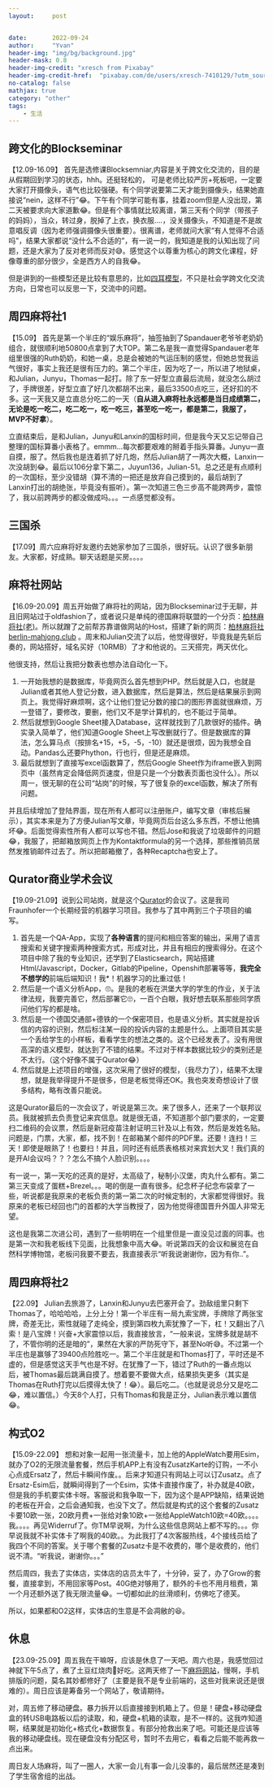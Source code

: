 ```yaml
---
layout:     post


date:       2022-09-24
author:     "Yvan"
header-img: "img/bg/background.jpg"
header-mask: 0.8
header-img-credit: "xresch from Pixabay"
header-img-credit-href:  "pixabay.com/de/users/xresch-7410129/?utm_source=link-attribution&utm_medium=referral&utm_campaign=image&utm_content=3041437"
no-catalog: false
mathjax: true
category: "other"
tags:
    - 生活
---
```


## 跨文化的Blockseminar
【12.09-16.09】 首先是选修课Blocksemniar,内容是关于跨文化交流的，目的是从假期回到学习的状态，hhh。还挺轻松的， 可是老师比较严厉+死板吧，一定要大家打开摄像头，语气也比较强硬。有个同学说要第二天才能到摄像头，结果她直接说“nein，这样不行”😂。下午有个同学可能有事，挂着zoom但是人没出现，第二天被要求向大家道歉😂。但是有个事情就比较离谱，第三天有个同学（带孩子的妈妈），当众，转过身，脱掉了上衣，换衣服....，没关摄像头，不知道是不是故意唱反调（因为老师强调摄像头很重要）。很离谱，老师就问大家“有人觉得不合适吗”，结果大家都说“没什么不合适的”，有一说一的，我知道是我的认知出现了问题，还是大家为了反对老师而反对😅。感觉这个以尊重为核心的跨文化课程，好像尊重的部分很少，全是西方人的自我😂。

但是讲到的一些模型还是比较有意思的，比如[四耳模型](https://upwikizh.top/wiki/Four-sides_model)，不只是社会学跨文化交流方向，日常也可以反思一下，交流中的问题。

## 周四麻将社1
【15.09】 首先是第一个半庄的“娱乐麻将”，抽签抽到了Spandauer老爷爷老奶奶组合，就很顺利地50800点拿到了大TOP。第二名是我一直觉得Spandauer老年组里很强的Ruth奶奶，和她一桌，总是会被她的气运压制的感觉，但她总觉我运气很好，事实上我还是很有压力的。第二个半庄，因为吃了一，所以进了地狱桌，和Julian，Junyu，Thomas一起打。除了东一好型立直最后流局，就没怎么胡过了，手牌很差，好型立直了好几次都胡不出来，最后33500点吃三，还好扣的不多。这一天我又是立直总分吃二的一天（**自从进入麻将社永远都是当日成绩第二，无论是吃一吃二，吃二吃一，吃一吃三，甚至吃一吃一，都是第二，我服了，MVP不好拿**）。

立直结束后，是和Julian，Junyu和Lanxin的国标时间，但是我今天又忘记带自己整理的国标算番小表格了。emmm...每次都要艰难的掰着手指头算番。Junyu一直自摸，服了。然后我也是连着抓了好几炮，然后Julian胡了一两次大概，Lanxin一次没胡到😂。最后以106分拿下第二，Juyun136，Julian-51。总之还是有点顺利的一次国标，至少没错胡（算不清的一把还是放弃自己摸到的，最后胡到了Lanxin打出的胡绝张，毕竟没有振听）。第一次知道三色三步高不能跨两步，震惊了，我以前跨两步的都没做成吗。。。一点感觉都没有。

## 三国杀
【17.09】周六应麻将好友邀约去她家参加了三国杀，很好玩。认识了很多新朋友。大家都，好成熟。聊天话题是买房。。。。

## 麻将社网站
【16.09-20.09】周五开始做了麻将社的网站，因为Blockseminar过于无聊，并且旧网站过于oldfashion了，或者说只是单纯的德国麻将联盟的一个分页：[柏林麻将社(老)](http://dmjl.de/dmjl-regional/berlin-mah-jongg-club/)。所以就蹭了之前帮苏靠谱做网站的Host，搭建了新的网页：[柏林麻将社](http://berlin-mahjong.club/) [berlin-mahjong.club](http://berlin-mahjong.club/) 。周末和Julian交流了以后，他觉得很好，毕竟我是先斩后奏的，网站搭好，域名买好（10RMB）了才和他说的。三天搭完，两天优化。

他很支持，然后让我把分数表也想办法自动化一下。
1. 一开始我想的是数据库，毕竟网页么首先想到PHP。然后就是入口，也就是Julian或者其他人登记分数，进入数据库，然后是算法，然后是结果展示到网页上。我觉得好麻烦啊，这个让他们登记分数的接口的图形界面就很麻烦，万一登错了，要修改，要删，他们又不是学计算机的，也不能过于简单。
2. 然后就想到Google Sheet接入Database，这样就找到了几款很好的插件。确实录入简单了，他们知道Google Sheet上写改删就行了。但是数据库的算法，怎么算马点（按排名+15，+5，-5，-10）就还是很烦，因为我想全自动。Pandas么还要Phython，行也行，但是还是麻烦。
3. 最后就想到了直接写excel函数算了，然后Google Sheet作为iframe嵌入到网页中（虽然肯定会降低网页速度，但是只是一个分数表页面也没什么）。所以周一，很无聊的在公司“站岗”的时候，写了很复杂的excel函数，解决了所有问题。

并且后续增加了登陆界面，现在所有人都可以注册账户，编写文章（审核后展示），其实本来是为了方便Julian写文章，毕竟网页后台这么多东西，不想让他搞坏😂。后面觉得索性所有人都可以写也不错。然后Jose和我说了垃圾邮件的问题😂，我服了，把邮箱放网页上作为Kontaktformula的另一个选择，那些推销员居然发推销邮件过去了。所以把邮箱撤了，各种Recaptcha也安上了。

## Qurator商业学术会议
【19.09-21.09】说到公司站岗，就是这个[Qurator](https://qurator.ai/)的会议了。这是我司Fraunhofer一个长期经营的机器学习项目。我参与了其中两到三个子项目的编写。
1. 首先是一个QA-App，实现了**各种语言**的提问和相应答案的输出，采用了语言搜索和关键字搜索两种搜索方式，形成对比，并且有相应的搜索得分。在这个项目中除了我的专业知识，还学到了Elasticsearch，网站搭建Html/Javascript，Docker，Gitlab的Pipeline，Openshift部署等等，**我完全不想学的**前端后端知识！我*！机器学习的比重过低！
2. 然后是一个语义分析App，🙄。是我的老板在洪堡大学的学生的作业，关于法律法规，我要完善它，然后部署它🙄，一百个白眼，我好想去联系那些同学质问他们写的都是啥。
3. 然后是一个德国交通部+德铁的一个保密项目，也是语义分析。其实就是投诉信的内容的识别，然后标注某一段的投诉内容的主题是什么。上面项目其实是一个丢给学生的小样板，看看学生的想法之类的。这个已经发表了。没有用很高深的语义模型，就达到了不错的结果。不过对于样本数据比较少的类别还是不太行。（这个好像不属于Qurator😂）
4. 然后就是上述项目的增强，这次采用了很好的模型，（我尽力了），结果不太理想，就是我举得提升不是很多，但是老板觉得还OK。我也突发奇想设计了很多结构，略有改善只能说。

这是Qurator最后的一次会议了，听说是第三次。来了很多人，还来了一个联邦议员。我就被抓去负责登记来宾信息。就是很无语，不知道那个部门要求的，一定要扫二维码的会议票，然后是新冠疫苗注射证明三针及以上有效，然后是发姓名贴。问题是，门票，大家，都，找不到！在邮箱某个邮件的PDF里。还要！连扫！三天！即使是眼熟了！也要扫！并且，同时还有纸质表格核对来宾划大叉！我们真的是开AI会议吗？？？怎么不搞个人脸识别。。。。

有一说一，第一天吃的还真的是好，太高级了，秘制小汉堡，肉丸什么都有。第二第三天变成了蛋糕+Brezel。。。喝的倒是一直有很多。纪念杯子纪念布袋拿了一些，听说都是我原来的老板负责的第一第二次的时候定制的，大家都觉得很好。我原来的老板已经回也门的首都的大学当教授了，因为他觉得德国晋升外国人非常无望。

这也是我第二次进公司，遇到了一些明明在一个组里但是一直没见过面的同事。也是第一次和我老板线下见面，比我想象中高大😂。听说第四天的会议和展览在自然科学博物馆，老板问我要不要去，我直接表示“听我说谢谢你，因为有你..”。

## 周四麻将社2
【22.09】 Julian去旅游了，Lanxin和Junyu去巴塞开会了。劲敌组里只剩下Thomas了，哈哈哈哈，上分上分！第一个半庄有一局九索宝牌，手牌除了两张宝牌，奇差无比，索性就碰了走纯全，摸到第四枚九索犹豫了一下，杠！又翻出了八索！是八宝牌！兴奋+大家震惊以后，我直接放言，“一般来说，宝牌多就是胡不了，不管你明的还是暗的”，果然在大家的严防死守下，甚至No听😅。不过第一个半庄也是赢够了39400点险胜吃一。第二个半庄就是和Thomas打了，平时还是不虚的，但是感觉这天手气也是不好。在犹豫了一下，错过了Ruth的一番点炮以后，被Thomas最后跳满自摸了。想着要不要做大点，结果损失更多（其实是Thomas在Ruth打完以后摸得太快了！😂）。最后吃二。（也就是说总分又是吃二😂，难以置信。）今天8个人打，只有Thomas和我是正分，Julian表示难以置信😂。

## 构式O2
【15.09-22.09】 想和对象一起用一张流量卡，加上他的AppleWatch要用Esim，就办了O2的无限流量套餐，然后手机APP上有没有ZusatzKarte的订购，一不小心点成Ersatz了，然后卡瞬间作废。。后来才知道只有网站上可以订Zusatz。点了Ersatz-Esim后，就瞬间得到了一个Esim，实体卡直接作废了，补办就是40欧，但是我的手机要实体卡呀。客服说和我争取一下，因为这个是APP缺陷，结果说她的老板在开会，之后会通知我，也没下文了。然后就是构式的这个套餐的Zusatz卡要10欧一张，20欧月费+一张给对象10欧+一张给AppleWatch10欧=40欧。。。。我。。。。再见Widerruf了。你TM早说啊，为什么这些信息网站上都不写的。。。你早说我就不补实体卡了啊我的40欧。。为此我打了4次客服热线，4个接线员给了我四个不同的答案。关于哪个套餐的Zusatz卡是不收费的，哪个是收费的，他们说不清。“听我说，谢谢你。。。”

然后周四，我去了实体店，实体店的店员太牛了，十分钟，妥了，办了Grow的套餐，直接拿到，不用回家等Post。40G绝对够用了，额外的卡也不用月租费，第一个月还额外送了我无限流量😂。一切都如此的丝滑顺利，仿佛吃了德芙。

所以，如果都和O2这样，实体店的生意是不会凋敝的😆。

## 休息
【23.09-25.09】周五我在干嘛呀，应该是休息了一天吧。周六也是，我感觉回过神就下午5点了，煮了土豆红烧肉🤪好吃。这两天修了一下[麻将网站](http://berlin-mahjong.club/)，慢啊，手机排版的问题，莫名其妙都修好了（主要是我不是专业前端的，这些对我来说还是很难的）。周日应该是筹备另一个网站了，敬请期待。

对，周五修了移动硬盘。暴力拆开以后直接接到机箱上了。但是！硬盘+移动硬盘盒的转USB电路板以后的读取，和，硬盘+机箱的读取，是不一样的。这我咋知道啊，结果就是初始化+格式化+数据恢复。有部分抢救出来了吧。可能还是应该等我的移动硬盘线。现在硬盘没有分配区号，暂时不去用它，看看之后能不能再救一点出来。

周日友人场麻将，叫了一圈人，大家一会儿有事一会儿没事的，最后居然还是凑到了学生宿舍组的出战。
